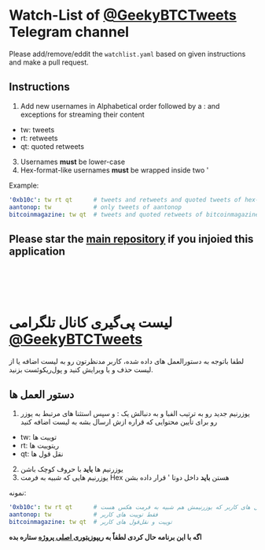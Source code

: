 # Watch-List of [@GeekyBTCTweets](https://t.me/GeekyBTCTweets) Telegram channel

Please add/remove/eddit the `watchlist.yaml` based on given instructions and make a pull request.

## Instructions

1. Add new usernames in Alphabetical order followed by a : and exceptions for streaming their content 
  - tw: tweets
  - rt: retweets
  - qt: quoted retweets

3. Usernames **must** be lower-case
4. Hex-format-like usernames **must** be wrapped inside two '

Example:
``` yaml
'0xb10c': tw rt qt      # tweets and retweets and quoted tweets of hex-format-like username 0xb10c
aantonop: tw            # only tweets of aantonop
bitcoinmagazine: tw qt  # tweets and quoted retweets of bitcoinmagazine
```

**Please star the [main repository](https://github.com/srezasm/TweetBot) if you injoied this application**
<br>
<br>
---
<br>
<br>

# لیست پی‌گیری کانال تلگرامی [@GeekyBTCTweets](https://t.me/GeekyBTCTweets)
لطفا باتوجه به دستورالعمل های داده شده، کاربر مدنظرتون رو به لیست اضافه یا از لیست حذف و یا ویرایش کنید و پول‌ریکوئست بزنید.

## دستور العمل ها
1. یوزرنیم جدید رو به ترتیب الفبا و به دنبالش یک : و سپس استثنا های مرتبط به یوزر رو برای تأیین محتوایی که قراره ازش ارسال بشه به لیست اضافه کنید
  - ‏tw: توییت ها
  - ‏rt: ریتوییت ها
  - ‏qt: نقل قول ها

2. یوزرنیم ها **باید** با حروف کوچک باشن
3. یوزرنیم هایی که شبیه به فرمت Hex هستن **باید** داخل دوتا '‍ قرار داده بشن

نمونه:
``` yaml
'0xb10c': tw rt qt      # توییت و ریتوییت و نقل‌قول های کاربر که یوزرنیمش هم شبیه به فرمت هکس هست
aantonop: tw            # فقط توییت های کاربر
bitcoinmagazine: tw qt  # توییت و نقل‌قول های کاربر
```

**اگه با این برنامه حال کردی لطفاً به [ریپوزیتوری اصلی پروژه](https://github.com/srezasm/TweetBot) ستاره بده**
